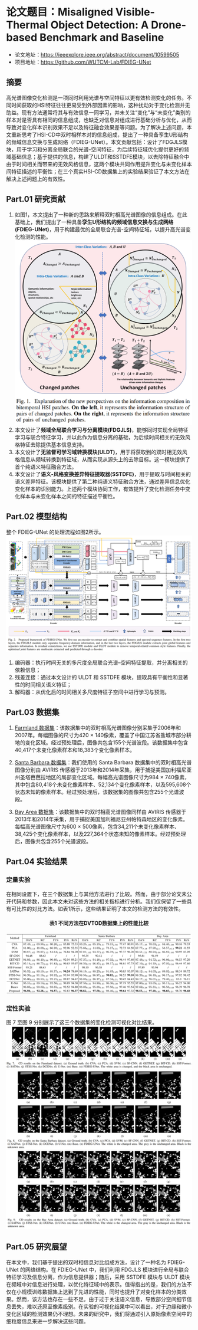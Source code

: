 # 论文题目：Misaligned Visible-Thermal Object Detection: A Drone-based Benchmark and Baseline
* 论文地址：https://ieeexplore.ieee.org/abstract/document/10599505
* 项目地址：https://github.com/WUTCM-Lab/FDIEG-UNet

## 摘要
高光谱图像变化检测是一项同时利用光谱与空间特征以更有效检测变化的任务。不同时间获取的HSI特征往往更易受到外部因素的影响，这种扰动对于变化检测并无助益。现有方法通常将其与有效信息一同学习，并未关注“变化”与“未变化”类别的样本对是否具有相同的信息组成，也缺乏对信息对组成进行基础分析与优化，从而导致对变化样本识别效果不足以及特征融合效果差等问题。为了解决上述问题，本文重新思考了HSI-CD中双时相样本对的信息组成，提出了一种具备孪生U形结构的频域信息交换与生成网络（FDIEG-UNet）。本文贡献包括：设计了FDGJLS模块，用于学习和分离全局联合的光谱-空间特征，为后续特征域优化提供更好的频域基础信息；基于提供的信息，构建了ULDT和SSTDFE模块，以去除特征融合中由于时间相关而带来的无效风格信息，这两个模块共同作用提升变化与未变化样本间特征描述的平衡性；在三个真实HSI-CD数据集上的实验结果验证了本文方法在解决上述问题上的有效性。

## Part.01 研究贡献

1. 如图1，本文提出了一种新的思路来解释双时相高光谱图像的信息组成。在此基础上，我们提出了一种具备**孪生U形结构的频域信息交换与生成网络(FDIEG-UNet)**，用于构建最优的全局联合光谱-空间特征域，以提升高光谱变化检测的性能。![](1744795515083.jpg)
2. 本文设计了**频域全局联合学习与分离模块(FDGJLS)**，能够同时实现全局特征学习与联合特征学习，并以此作为信息分离的基础，为后续时间相关的无效风格特征去除提供基本信息支持。
3. 本文设计了**无监督可学习域转换模块(ULDT)**，用于将获取到的双时相无效风格信息从频域转换到特征域，从而实现从源头上的去除目标。这一模块提供了首个纯语义特征融合方法。
4. 本文设计了**语义-风格变换差异特征提取器(SSTDFE)**，用于提取与时间相关的语义差异特征。该模块提供了第二种纯语义特征融合方法，通过差异信息优化变化样本的识别能力。上述两个模块协同工作，有效提升了变化检测任务中变化样本与未变化样本之间的特征描述平衡性。



## Part.02 模型结构
整个 FDIEG-UNet 的处理流程如图2所示。![](1744795527066.jpg)
1. 编码器：执行时间无关的多尺度全局联合光谱–空间特征提取，并分离相关的依赖信息；
2. 残差连接：通过本文设计的 ULDT 和 SSTDFE 模块，提取具有平衡性和显著性的时间相关语义特征；
3. 解码器：从优化后的时间相关多尺度特征子空间中进行学习与预测。



## Part.03 数据集

1. [Farmland 数据集](https://rslab.ut.ac.ir/data)：该数据集中的双时相高光谱图像分别采集于2006年和2007年。每幅图像的尺寸为420 × 140像素，覆盖了中国江苏省盐城市部分耕地的变化区域。经过预处理后，图像共包含155个光谱波段。该数据集中包含40,417个未变化像素样本和18,383个变化像素样本。

2. [Santa Barbara 数据集](https://citius.usc.es/investigacion/datasets/hyperspectral-change-detection-dataset)：我们使用的 Santa Barbara 数据集中的双时相高光谱图像分别由 AVIRIS 传感器于2013年和2014年采集，用于捕捉美国加利福尼亚州圣塔芭芭拉地区的局部变化区域。每幅高光谱图像尺寸为984 × 740像素，其中包含80,418个未变化像素样本、52,134个变化像素样本，以及595,608个状态未知的像素样本。经过预处理后，该数据集的图像共包含255个光谱波段。

3. [Bay Area 数据集](https://citius.usc.es/investigacion/datasets/hyperspectral-change-detection-dataset)：该数据集中的双时相高光谱图像同样由 AVIRIS 传感器于2013年和2014年采集，用于捕捉美国加利福尼亚州帕特森地区的变化像素。每幅高光谱图像尺寸为600 × 500像素，包含34,211个未变化像素样本、38,425个变化像素样本，以及227,364个状态未知的像素样本。经过预处理后，图像共包含255个光谱波段。

## Part.04 实验结果
### 定量实验
在相同设置下，在三个数据集上与其他方法进行了比较。然而，由于部分论文未公开代码和参数，因此本文未对这些方法的相关指标进行分析。我们仅保留了一些具有可比性的对比方法。如表1所示，这些结果证明了本文的检测方法的有效性。
#### <center>表1 不同方法在DVTOD数据集上的性能比较
![](1744796508893.jpg)
### 定性实验
图 7 至图 9 分别展示了这三个数据集的变化检测可视化对比结果。
![](7.jpg)
![](8.jpg)
![](9.jpg)
## Part.05 研究展望
在本文中，我们基于提出的双时相信息对比组成方法，设计了一种名为 FDIEG-UNet 的网络结构。在 FDIEG-UNet 中，我们利用 FDGJLS 模块进行全局与联合特征学习及信息分离，作为信息提供器；随后，采用 SSTDFE 模块与 ULDT 模块在频域中对信息进行处理，以优化特征域中的表示。值得指出的是，我们的方法不仅在小规模训练数据集上达到了先进的性能，同时也提升了对变化样本的分类效果。然而，该方法也存在一些不足。由于过于关注语义信息，导致部分空间细节信息丢失，难以还原至像素级别。在实验的可视化结果中可以看出，对于边缘和微小变化区域的检测效果仍不理想。未来的研究中，我们将通过引入原始像素空间中的细粒度信息来进一步解决这些问题。
